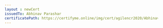 ```yaml
--- 
layout : newCert 
issuedTo: Abhinav Parashar
certificatePath: https://certifyme.online/img/cert/agilencr2020/AbhinavParashar_ba2b8.png
--- 
```

